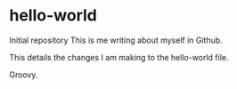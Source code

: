 # hello-world
Initial repository
This is me writing about myself in Github. 

This details the changes I am making to the hello-world file. 

Groovy. 
